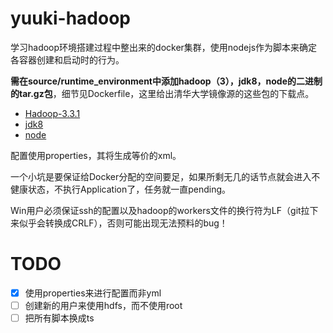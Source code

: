 # yuuki-hadoop

学习hadoop环境搭建过程中整出来的docker集群，使用nodejs作为脚本来确定各容器创建和启动时的行为。

**需在source/runtime_environment中添加hadoop（3），jdk8，node的二进制的tar.gz包**，细节见Dockerfile，这里给出清华大学镜像源的这些包的下载点。

- [Hadoop-3.3.1](https://mirrors.tuna.tsinghua.edu.cn/apache/hadoop/common/hadoop-3.3.1/hadoop-3.3.1.tar.gz)
- [jdk8](https://mirrors.tuna.tsinghua.edu.cn/AdoptOpenJDK/8/jdk/x64/linux/OpenJDK8U-jdk_x64_linux_hotspot_8u322b06.tar.gz)
- [node](https://mirrors.tuna.tsinghua.edu.cn/nodejs-release/v17.5.0/node-v17.5.0-linux-x64.tar.gz)

配置使用properties，其将生成等价的xml。

一个小坑是要保证给Docker分配的空间要足，如果所剩无几的话节点就会进入不健康状态，不执行Application了，任务就一直pending。

<span color="red">Win用户必须保证ssh的配置以及hadoop的workers文件的换行符为LF（git拉下来似乎会转换成CRLF），否则可能出现无法预料的bug！</span>

# TODO

- [x] 使用properties来进行配置而非yml
- [ ] 创建新的用户来使用hdfs，而不使用root
- [ ] 把所有脚本换成ts